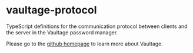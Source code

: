 vaultage-protocol
=================

TypeScript definitions for the communication protocol between clients and the server in the Vaultage password manager.

Please go to the [github homepage](https://github.com/vaultage-pm/vaultage) to learn more about Vaultage.
